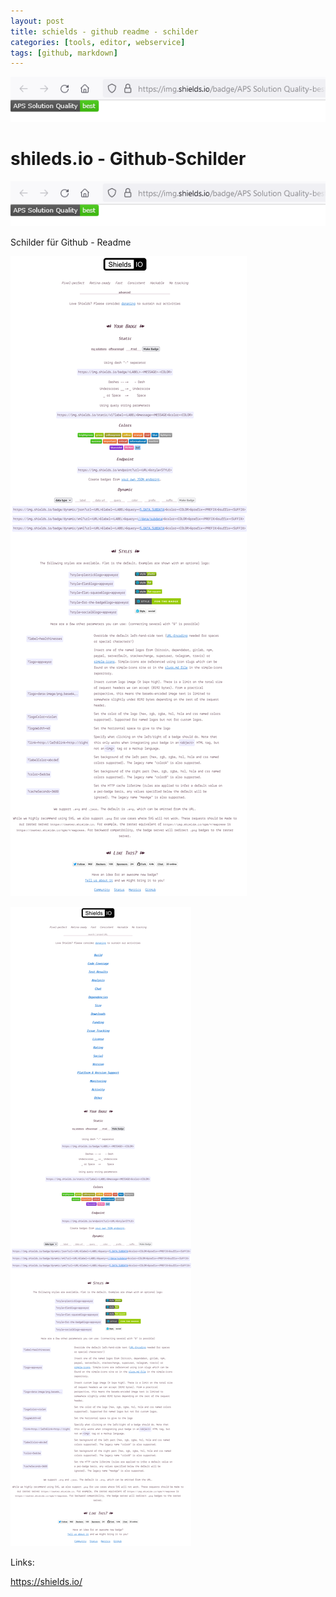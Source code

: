 ```yaml
---
layout: post
title: schields - github readme - schilder 
categories: [tools, editor, webservice]
tags: [github, markdown]
--- 
```


![](../pic/2021-12-03-09-11-53.png)

# shileds.io - Github-Schilder

![](../pic/2021-12-03-09-11-53.png)

Schilder für Github - Readme 

![](../pic/2021-12-03-09-09-03.png)

![](../pic/2021-12-03-09-10-04.png)

Links: 

https://shields.io/
